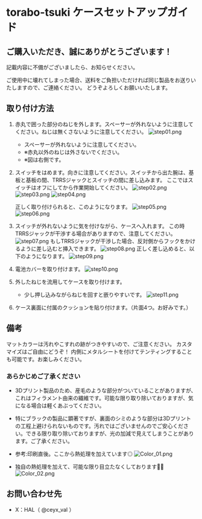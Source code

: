 # torabo-tsuki ケースセットアップガイド

## ご購入いただき、誠にありがとうございます！
記載内容に不備がございましたら、お知らせください。

ご使用中に壊れてしまった場合、送料をご負担いただければ同じ製品をお送りいたしますので、ご連絡ください。
どうぞよろしくお願いいたします。

## 取り付け方法

1. 赤丸で囲った部分のねじを外します。スペーサーが外れないように注意してください。ねじは無くさないように注意してください。
    ![step01.png](/img/step01.png)
    - スペーサーが外れないように注意してください。
    - ※赤丸以外のねじは外さないでください。
    - ※図は右側です。
2. スイッチをはめます。向きに注意してください。スイッチから出た腕は、基板と基板の間、TRRSジャックとスイッチの間に差し込みます。
    ここではスイッチはオフにしてから作業開始してください。
    ![step02.png](/img/step02.png)
    ![step03.png](/img/step03.png)
    ![step04.png](/img/step04.png)

    正しく取り付けられると、このようになります。
   ![step05.png](/img/step05.png)
   ![step06.png](/img/step06.png)
   
3.  スイッチが外れないように気を付けながら、ケースへ入れます。
    この時TRRSジャックが干渉する場合がありますので、注意してください。
    ![step07.png](/img/step07.png)
    もしTRRSジャックが干渉した場合、反対側からフックをかけるように差し込むと挿入できます。
    ![step08.png](/img/step08.png)
    正しく差し込めると、以下のようになります。
    ![step09.png](/img/step09.png)

4.  電池カバーを取り付けます。
    ![step10.png](/img/step10.png)
5.  外したねじを流用してケースを取り付けます。
    - 少し押し込みながらねじを回すと嵌りやすいです。
    ![step11.png](/img/step11.png)

6. ケース裏面に付属のクッションを貼り付けます。（片面4つ。お好みです。）

## 備考

マットカラーは汚れやこすれの跡がつきやすいので、ご注意ください。 
カスタマイズはご自由にどうぞ！
内側にメタルシートを付けてテンティングすることも可能です。お楽しみください。

### あらかじめご了承ください

- 3Dプリント製品のため、産毛のような部分がついていることがありますが、これはフィラメント由来の繊維です。可能な限り取り除いておりますが、気になる場合は軽くあぶってください。
- 特にブラックの製品に顕著ですが、裏面のシミのような部分は3Dプリントの工程上避けられないものです。汚れではございませんのでご安心ください。できる限り取り除いておりますが、光の加減で見えてしまうことがあります。ご了承ください。
- 参考:印刷直後。ここから熱処理を加えています◎
![Color_01.png](/img/Color_01.png)

- 独自の熱処理を加えて、可能な限り目立たなくしております🙇‍♂️
![Color_02.png](/img/Color_02.png)

## お問い合わせ先
- X：HAL（ @ceyx_val ）
